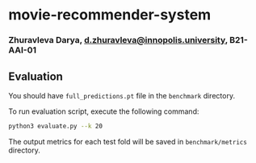 # movie-recommender-system

### Zhuravleva Darya, d.zhuravleva@innopolis.university, B21-AAI-01

## Evaluation

You should have `full_predictions.pt` file in the `benchmark` directory.

To run evaluation script, execute the following command:

```bash
python3 evaluate.py --k 20
```

The output metrics for each test fold will be saved in `benchmark/metrics` directory.

